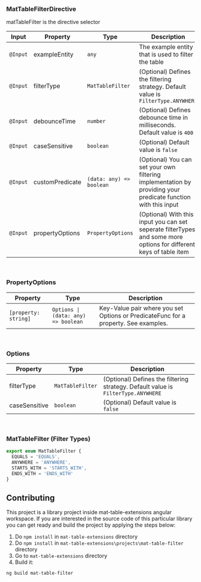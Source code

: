 ### MatTableFilterDirective

matTableFilter is the directive selector

| Input | Property | Type | Description |
| --- | --- | --- | --- |
| `@Input` | exampleEntity | `any` | The example entity that is used to filter the table |
| `@Input` | filterType | `MatTableFilter` |(Optional) Defines the filtering strategy. Default value is `FilterType.ANYWHERE` |
| `@Input` | debounceTime | `number` | (Optional) Defines debounce time in milliseconds. Default value is `400` |
| `@Input` | caseSensitive | `boolean` | (Optional) Default value is `false` |
| `@Input` | customPredicate | `(data: any) => boolean` | (Optional) You can set your own filtering implementation by providing your predicate function with this input |
| `@Input` | propertyOptions | `PropertyOptions` | (Optional) With this input you can set seperate filterTypes and some more options for different keys of table item |


&nbsp;

### PropertyOptions
| Property | Type | Description    |
|----------|-------------|-------------|
| `[property: string]` | `Options \| (data: any) => boolean`   | Key-Value pair where you set Options or PredicateFunc for a property. See examples.|

&nbsp;

### Options
| Property | Type | Description    |
|----------|-------------|-------------|
| filterType | `MatTableFilter`   | (Optional) Defines the filtering strategy. Default value is `FilterType.ANYWHERE`|
| caseSensitive | `boolean`   | (Optional) Default value is `false`|

&nbsp;

### MatTableFilter (Filter Types)

```js
export enum MatTableFilter {
  EQUALS = 'EQUALS',
  ANYWHERE = 'ANYWHERE',
  STARTS_WITH = 'STARTS_WITH',
  ENDS_WITH = 'ENDS_WITH'
}

```

## Contributing
This project is a library project inside mat-table-extensions angular workspace. If you are interested in the source code of this particular library you can get ready and build the project by applying the steps below:

1. Do ```npm install``` in ```mat-table-extensions``` directory
2. Do ```npm install``` in ```mat-table-extensions\projects\mat-table-filter``` directory
3. Go to ```mat-table-extensions``` directory
4. Build it:
```
ng build mat-table-filter
```
